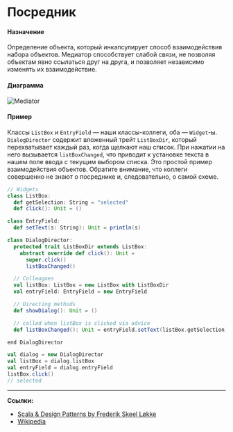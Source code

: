 # Посредник

#### Назначение

Определение объекта, который инкапсулирует способ взаимодействия набора объектов. 
Медиатор способствует слабой связи, не позволяя объектам явно ссылаться друг на друга, 
и позволяет независимо изменять их взаимодействие.

#### Диаграмма

![Mediator](https://upload.wikimedia.org/wikipedia/commons/e/e4/Mediator_design_pattern.png?uselang=ru)

#### Пример

Классы `ListBox` и `EntryField` — наши классы-коллеги, оба — `Widget`-ы. 
`DialogDirector` содержит вложенный трейт `ListBoxDir`, который перехватывает каждый раз, когда щелкают наш список. 
При нажатии на него вызывается `listBoxChanged`, что приводит к установке текста в нашем поле ввода с текущим выбором списка. 
Это простой пример взаимодействия объектов. 
Обратите внимание, что коллеги совершенно не знают о посреднике и, следовательно, о самой схеме.


```scala
// Widgets
class ListBox:
  def getSelection: String = "selected"
  def click(): Unit = ()

class EntryField:
  def setText(s: String): Unit = println(s)

class DialogDirector:
  protected trait ListBoxDir extends ListBox:
    abstract override def click(): Unit =
      super.click()
      listBoxChanged()

  // Colleagues
  val listBox: ListBox = new ListBox with ListBoxDir
  val entryField: EntryField = new EntryField

  // Directing methods
  def showDialog(): Unit = ()

  // called when listBox is clicked via advice
  def listBoxChanged(): Unit = entryField.setText(listBox.getSelection)

end DialogDirector
```

```scala
val dialog = new DialogDirector
val listBox = dialog.listBox
val entryField = dialog.entryField
listBox.click()
// selected
```


---

**Ссылки:**

- [Scala & Design Patterns by Frederik Skeel Løkke](https://www.scala-lang.org/old/sites/default/files/FrederikThesis.pdf)
- [Wikipedia](https://ru.wikipedia.org/wiki/%D0%9F%D0%BE%D1%81%D1%80%D0%B5%D0%B4%D0%BD%D0%B8%D0%BA_(%D1%88%D0%B0%D0%B1%D0%BB%D0%BE%D0%BD_%D0%BF%D1%80%D0%BE%D0%B5%D0%BA%D1%82%D0%B8%D1%80%D0%BE%D0%B2%D0%B0%D0%BD%D0%B8%D1%8F))
